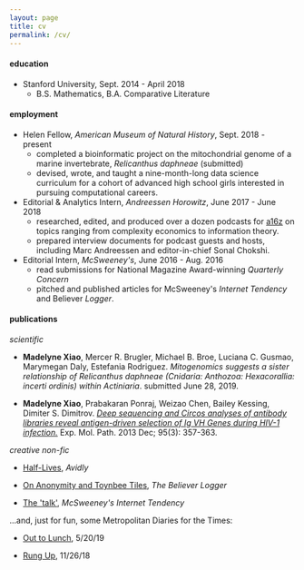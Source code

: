 ```yaml
---
layout: page
title: cv
permalink: /cv/
---
```


#### education
* Stanford University, Sept. 2014 - April 2018
	- B.S. Mathematics, B.A. Comparative Literature

#### employment
* Helen Fellow, _American Museum of Natural History_, Sept. 2018 - present
	-  completed a bioinformatic project on the mitochondrial genome of a marine invertebrate, _Relicanthus daphneae_ (submitted)
	-  devised, wrote, and taught a nine-month-long data science curriculum for a cohort of advanced high school girls interested in pursuing computational careers. 
* Editorial & Analytics Intern, _Andreessen Horowitz_, June 2017 - June 2018
	-  researched, edited, and produced over a dozen podcasts for [a16z](a16z.com) on topics ranging from complexity economics to information theory.
	-  prepared interview documents for podcast guests and hosts, including Marc Andreessen and editor-in-chief Sonal Chokshi.
* Editorial Intern, _McSweeney's_, June 2016 - Aug. 2016
	-  read submissions for National Magazine Award-winning _Quarterly Concern_
	-  pitched and published articles for McSweeney's _Internet Tendency_ and Believer _Logger_.

#### publications 

_scientific_

- **Madelyne Xiao**, Mercer R. Brugler, Michael B. Broe, Luciana C. Gusmao, Marymegan Daly, Estefania Rodriguez. _Mitogenomics suggests a sister relationship of Relicanthus daphneae (Cnidaria: Anthozoa: Hexacorallia: incerti ordinis) within Actiniaria_. submitted June 28, 2019. 

- **Madelyne Xiao**, Prabakaran Ponraj, Weizao Chen, Bailey Kessing, Dimiter S. Dimitrov. [_Deep sequencing and Circos analyses of antibody libraries reveal antigen-driven selection of Ig VH Genes during HIV-1 infection._](https://www.ncbi.nlm.nih.gov/pmc/articles/PMC3889869/) Exp. Mol. Path. 2013 Dec; 95(3): 357-363.


_creative non-fic_

- [Half-Lives](http://avidly.lareviewofbooks.org/), _Avidly_ 

- [On Anonymity and Toynbee Tiles](https://believermag.com/logger/toynbee/), _The Believer Logger_

- [The 'talk'](https://www.mcsweeneys.net/articles/a-mother-gives-her-30-something-daughter-the-talk), _McSweeney's Internet Tendency_

...and, just for fun, some Metropolitan Diaries for the Times:

- [Out to Lunch](https://www.nytimes.com/2019/05/20/nyregion/metropolitan-diary.html), 5/20/19

- [Rung Up](https://www.nytimes.com/2018/11/26/nyregion/metropolitan-diary.html), 11/26/18 
